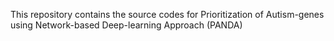 This repository contains the source codes for Prioritization of Autism-genes using Network-based Deep-learning Approach (PANDA)
